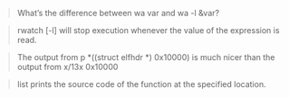 > What’s the difference between wa var and wa -l &var? 

> rwatch [-l] <expression> will stop execution  whenever the value of the expression is read.

>  The output from p *((struct elfhdr *) 0x10000)  is much nicer than the output from x/13x 0x10000

> list <location> prints the source code of the function  at the specified location.
